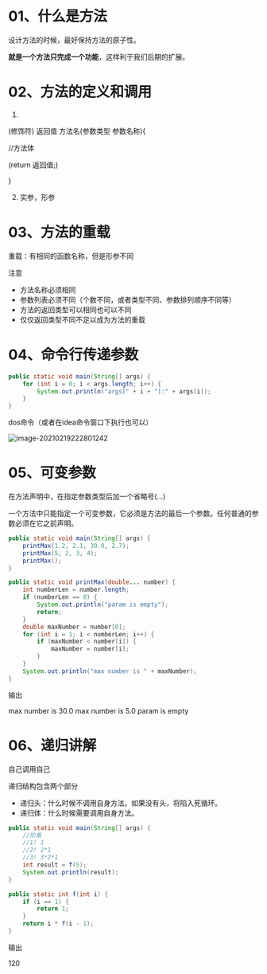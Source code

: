 # 01、什么是方法

设计方法的时候，最好保持方法的原子性。

**就是一个方法只完成一个功能**，这样利于我们后期的扩展。

# 02、方法的定义和调用

1. 

(修饰符) 返回值 方法名(参数类型 参数名称){

//方法体

(return 返回值;)

}

2. 实参，形参

# 03、方法的重载

重载：有相同的函数名称，但是形参不同

注意

- 方法名称必须相同
- 参数列表必须不同（个数不同，或者类型不同、参数排列顺序不同等）
- 方法的返回类型可以相同也可以不同
- 仅仅返回类型不同不足以成为方法的重载

# 04、命令行传递参数

```java
public static void main(String[] args) {
    for (int i = 0; i < args.length; i++) {
        System.out.println("args[" + i + "]:" + args[i]);
    }
}
```

dos命令（或者在idea命令窗口下执行也可以）

![image-20210219222801242](C:\Users\ZHAYUYAO\AppData\Roaming\Typora\typora-user-images\image-20210219222801242.png)

# 05、可变参数

在方法声明中，在指定参数类型后加一个省略号(...)

一个方法中只能指定一个可变参数，它必须是方法的最后一个参数。任何普通的参数必须在它之前声明。

```java
public static void main(String[] args) {
    printMax(1.2, 2.1, 30.0, 2.7);
    printMax(5, 2, 3, 4);
    printMax();
}

public static void printMax(double... number) {
    int numberLen = number.length;
    if (numberLen == 0) {
        System.out.println("param is empty");
        return;
    }
    double maxNumber = number[0];
    for (int i = 1; i < numberLen; i++) {
        if (maxNumber < number[i]) {
            maxNumber = number[i];
        }
    }
    System.out.println("max number is " + maxNumber);
}
```

输出

max number is 30.0
max number is 5.0
param is empty

# 06、递归讲解

自己调用自己

递归结构包含两个部分

- 递归头：什么时候不调用自身方法。如果没有头，将陷入死循环。
- 递归体：什么时候需要调用自身方法。

```java
public static void main(String[] args) {
    //阶乘
    //1! 1
    //2! 2*1
    //3! 3*2*1
    int result = f(5);
    System.out.println(result);
}

public static int f(int i) {
    if (i == 1) {
        return 1;
    }
    return i * f(i - 1);
}
```

输出

120